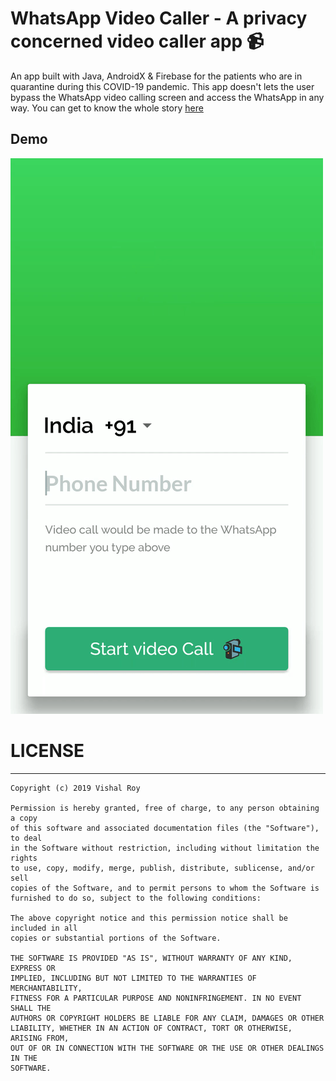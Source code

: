 # WhatsApp Video Caller - A privacy concerned video caller app 📹

An app built with Java, AndroidX & Firebase for the patients who are in quarantine during this COVID-19 pandemic. This app doesn't lets the user bypass the WhatsApp video calling screen and access the WhatsApp in any way. You can get to know the whole story [here](https://medium.com/@vishalroygeek/helping-patients-communicate-during-covid-19-f2759c4bf32e)

## Demo

![Demo](https://github.com/vishalroygeek/WhatsAppVideoCaller/blob/master/demo.gif)

# LICENSE
___
```
Copyright (c) 2019 Vishal Roy

Permission is hereby granted, free of charge, to any person obtaining a copy
of this software and associated documentation files (the "Software"), to deal
in the Software without restriction, including without limitation the rights
to use, copy, modify, merge, publish, distribute, sublicense, and/or sell
copies of the Software, and to permit persons to whom the Software is
furnished to do so, subject to the following conditions:

The above copyright notice and this permission notice shall be included in all
copies or substantial portions of the Software.

THE SOFTWARE IS PROVIDED "AS IS", WITHOUT WARRANTY OF ANY KIND, EXPRESS OR
IMPLIED, INCLUDING BUT NOT LIMITED TO THE WARRANTIES OF MERCHANTABILITY,
FITNESS FOR A PARTICULAR PURPOSE AND NONINFRINGEMENT. IN NO EVENT SHALL THE
AUTHORS OR COPYRIGHT HOLDERS BE LIABLE FOR ANY CLAIM, DAMAGES OR OTHER
LIABILITY, WHETHER IN AN ACTION OF CONTRACT, TORT OR OTHERWISE, ARISING FROM,
OUT OF OR IN CONNECTION WITH THE SOFTWARE OR THE USE OR OTHER DEALINGS IN THE
SOFTWARE.
```
